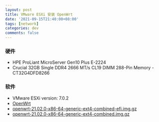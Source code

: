 ```yaml
---
layout: post
title: VMware ESXi 安装 OpenWrt
date: '2021-09-15T21:40:00+08:00'
tags: [network]
categories: dev
comments: false
---
```


### 硬件
- HPE ProLiant MicroServer Gen10 Plus E-2224
- Crucial 32GB Single DDR4 2666 MT/s CL19 DIMM 288-Pin Memory - CT32G4DFD8266

### 软件
- VMware ESXi version: 7.0.2
- [OpenWrt](https://openwrt.org/)
- [openwrt-21.02.0-x86-64-generic-ext4-combined-efi.img.gz](https://downloads.openwrt.org/releases/21.02.0/targets/x86/64/openwrt-21.02.0-x86-64-generic-ext4-combined-efi.img.gz)
- [openwrt-21.02.0-x86-64-generic-ext4-combined.img.gz](https://downloads.openwrt.org/releases/21.02.0/targets/x86/64/openwrt-21.02.0-x86-64-generic-ext4-combined.img.gz)
